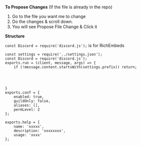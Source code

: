 **To Propose Changes** 
(If the file is already in the repo)

1. Go to the file you want me to change
2. Do the changes & scroll down.
3. You will see Propose File Change & Click it 


**Structure**

`const Discord = require('discord.js');` is for RichEmbeds

```
const settings = require('../settings.json');
const Discord = require('discord.js');
exports.run = (client, message, args) => {
    if (!message.content.startsWith(settings.prefix)) return;




}
exports.conf = {
    enabled: true,
    guildOnly: false,
    aliases: [],
    permLevel: 2
};

exports.help = {
    name: 'xxxxx',
    description: 'xxxxxxxx',
    usage: 'xxxx'
};
```
